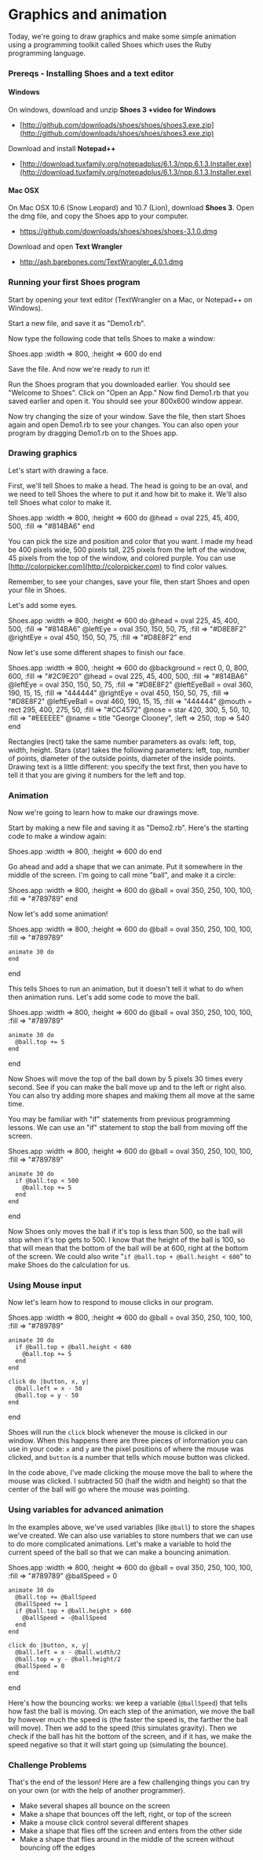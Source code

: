 # Graphics and animation

Today, we're going to draw graphics and make some simple animation using a
programming toolkit called Shoes which uses the Ruby programming language.

### Prereqs - Installing Shoes and a text editor


#### Windows

On windows, download and unzip **Shoes 3 +video for Windows**
* [http://github.com/downloads/shoes/shoes/shoes3.exe.zip](http://github.com/downloads/shoes/shoes/shoes3.exe.zip)

Download and install **Notepad++**
* [http://download.tuxfamily.org/notepadplus/6.1.3/npp.6.1.3.Installer.exe](http://download.tuxfamily.org/notepadplus/6.1.3/npp.6.1.3.Installer.exe)

#### Mac OSX

On Mac OSX 10.6 (Snow Leopard) and 10.7 (Lion), download **Shoes 3**.
Open the dmg file, and copy the Shoes app to your computer.
* https://github.com/downloads/shoes/shoes/shoes-3.1.0.dmg

Download and open **Text Wrangler**
* http://ash.barebones.com/TextWrangler_4.0.1.dmg


### Running your first Shoes program

Start by opening your text editor (TextWrangler on a Mac, or Notepad++ on
Windows).

Start a new file, and save it as "Demo1.rb".

Now type the following code that tells Shoes to make a window:

  Shoes.app :width => 800, :height => 600 do
  end

Save the file. And now we're ready to run it!

Run the Shoes program that you downloaded earlier. You should see "Welcome to
Shoes". Click on "Open an App." Now find Demo1.rb that you saved earlier and
open it. You should see your 800x600 window appear.

Now try changing the size of your window. Save the file, then start Shoes
again and open Demo1.rb to see your changes. You can also open your program by
dragging Demo1.rb on to the Shoes app.

### Drawing graphics

Let's start with drawing a face.

First, we'll tell Shoes to make a head. The head is going to be an oval, and
we need to tell Shoes the where to put it and how bit to make it. We'll also
tell Shoes what color to make it.

  Shoes.app :width => 800, :height => 600 do
    @head = oval 225, 45, 400, 500, :fill => "#814BA6"
  end

You can pick the size and position and color that you want. I made my head be
400 pixels wide, 500 pixels tall, 225 pixels from the left of the window, 45
pixels from the top of the window, and colored purple. You can use
[http://colorpicker.com](http://colorpicker.com) to find color values.

Remember, to see your changes, save your file, then start Shoes and open your
file in Shoes.

Let's add some eyes.

  Shoes.app :width => 800, :height => 600 do
    @head = oval 225, 45, 400, 500, :fill => "#814BA6"
    @leftEye = oval 350, 150, 50, 75, :fill => "#D8E8F2"
    @rightEye = oval 450, 150, 50, 75, :fill => "#D8E8F2"
  end

Now let's use some different shapes to finish our face.

  Shoes.app :width => 800, :height => 600 do
    @background = rect 0, 0, 800, 600, :fill => "#2C9E20"
    @head = oval 225, 45, 400, 500, :fill => "#814BA6"
    @leftEye = oval 350, 150, 50, 75, :fill => "#D8E8F2"
    @leftEyeBall = oval 360, 190, 15, 15, :fill => "444444"
    @rightEye = oval 450, 150, 50, 75, :fill => "#D8E8F2"
    @leftEyeBall = oval 460, 190, 15, 15, :fill => "444444"
    @mouth = rect 295, 400, 275, 50, :fill => "#CC4572"
    @nose = star 420, 300, 5, 50, 10, :fill => "#EEEEEE"
    @name = title "George Clooney", :left => 250, :top => 540
  end

Rectangles (rect) take the same number parameters as ovals: left, top, width,
height. Stars (star) takes the following parameters: left, top, number of
points, diameter of the outside points, diameter of the inside points. Drawing
text is a little different: you specify the text first, then you have to tell
it that you are giving it numbers for the left and top.

### Animation

Now we're going to learn how to make our drawings move.

Start by making a new file and saving it as "Demo2.rb". Here's the starting
code to make a window again:

  Shoes.app :width => 800, :height => 600 do
  end

Go ahead and add a shape that we can animate. Put it somewhere in the middle
of the screen.  I'm going to call mine "ball", and make it a circle:

  Shoes.app :width => 800, :height => 600 do
    @ball = oval 350, 250, 100, 100, :fill => "#789789"
  end

Now let's add some animation!

  Shoes.app :width => 800, :height => 600 do
    @ball = oval 350, 250, 100, 100, :fill => "#789789"

    animate 30 do
    end
  end

This tells Shoes to run an animation, but it doesn't tell it what to do when
then animation runs.  Let's add some code to move the ball.

  Shoes.app :width => 800, :height => 600 do
    @ball = oval 350, 250, 100, 100, :fill => "#789789"

    animate 30 do
      @ball.top += 5
    end
  end

Now Shoes will move the top of the ball down by 5 pixels 30 times every
second. See if you can make the ball move up and to the left or right also.
You can also try adding more shapes and making them all move at the same time.

You may be familiar with "if" statements from previous programming lessons. We
can use an "if" statement to stop the ball from moving off the screen.

  Shoes.app :width => 800, :height => 600 do
    @ball = oval 350, 250, 100, 100, :fill => "#789789"

    animate 30 do
      if @ball.top < 500
        @ball.top += 5
      end
    end
  end

Now Shoes only moves the ball if it's top is less than 500, so the ball will
stop when it's top gets to 500. I know that the height of the ball is 100, so
that will mean that the bottom of the ball will be at 600, right at the bottom
of the screen. We could also write "`if @ball.top + @ball.height < 600`" to
make Shoes do the calculation for us.

### Using Mouse input

Now let's learn how to respond to mouse clicks in our program.

  Shoes.app :width => 800, :height => 600 do
    @ball = oval 350, 250, 100, 100, :fill => "#789789"

    animate 30 do
      if @ball.top + @ball.height < 600
        @ball.top += 5
      end
    end

    click do |button, x, y|
      @ball.left = x - 50
      @ball.top = y - 50
    end
  end

Shoes will run the `click` block whenever the mouse is clicked in our window.
When this happens there are three pieces of information you can use in your
code: `x` and `y` are the pixel positions of where the mouse was clicked, and
`button` is a number that tells which mouse button was clicked.

In the code above, I've made clicking the mouse move the ball to where the
mouse was clicked. I subtracted 50 (half the width and height) so that the
center of the ball will go where the mouse was pointing.

### Using variables for advanced animation

In the examples above, we've used variables (like `@ball`) to store the shapes
we've created. We can also use variables to store numbers that we can use to
do more complicated animations. Let's make a variable to hold the current
speed of the ball so that we can make a bouncing animation.

  Shoes.app :width => 800, :height => 600 do
    @ball = oval 350, 250, 100, 100, :fill => "#789789"
    @ballSpeed = 0

    animate 30 do
      @ball.top += @ballSpeed
      @ballSpeed += 1
      if @ball.top + @ball.height > 600
        @ballSpeed = -@ballSpeed
      end
    end

    click do |button, x, y|
      @ball.left = x - @ball.width/2
      @ball.top = y - @ball.height/2
      @ballSpeed = 0
    end
  end

Here's how the bouncing works: we keep a variable (`@ballSpeed`) that tells
how fast the ball is moving. On each step of the animation, we move the ball
by however much the speed is (the faster the speed is, the farther the ball
will move). Then we add to the speed (this simulates gravity). Then we check
if the ball has hit the bottom of the screen, and if it has, we make the speed
negative so that it will start going up (simulating the bounce).

### Challenge Problems

That's the end of the lesson!  Here are a few challenging things you can try on your own (or with the help of another programmer).

* Make several shapes all bounce on the screen
* Make a shape that bounces off the left, right, or top of the screen
* Make a mouse click control several different shapes
* Make a shape that flies off the screen and enters from the other side
* Make a shape that flies around in the middle of the screen without bouncing
  off the edges